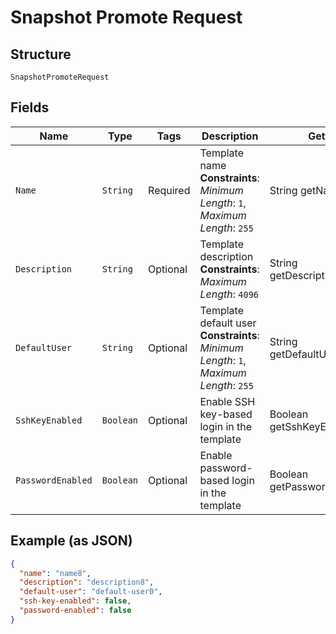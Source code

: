 
# Snapshot Promote Request

## Structure

`SnapshotPromoteRequest`

## Fields

| Name | Type | Tags | Description | Getter | Setter |
|  --- | --- | --- | --- | --- | --- |
| `Name` | `String` | Required | Template name<br>**Constraints**: *Minimum Length*: `1`, *Maximum Length*: `255` | String getName() | setName(String name) |
| `Description` | `String` | Optional | Template description<br>**Constraints**: *Maximum Length*: `4096` | String getDescription() | setDescription(String description) |
| `DefaultUser` | `String` | Optional | Template default user<br>**Constraints**: *Minimum Length*: `1`, *Maximum Length*: `255` | String getDefaultUser() | setDefaultUser(String defaultUser) |
| `SshKeyEnabled` | `Boolean` | Optional | Enable SSH key-based login in the template | Boolean getSshKeyEnabled() | setSshKeyEnabled(Boolean sshKeyEnabled) |
| `PasswordEnabled` | `Boolean` | Optional | Enable password-based login in the template | Boolean getPasswordEnabled() | setPasswordEnabled(Boolean passwordEnabled) |

## Example (as JSON)

```json
{
  "name": "name8",
  "description": "description8",
  "default-user": "default-user0",
  "ssh-key-enabled": false,
  "password-enabled": false
}
```

